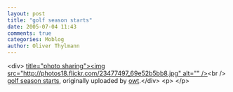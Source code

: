 ```yaml
---
layout: post
title: "golf season starts"
date: 2005-07-04 11:43
comments: true
categories: Moblog
author: Oliver Thylmann
---
```



&lt;div&gt;	[ title=&quot;photo sharing&quot;&gt;&lt;img src=&quot;http://photos18.flickr.com/23477497_69e52b5bb8.jpg&quot; alt=&quot;&quot; /&gt;](http://www.flickr.com/photos/oliver/23477497/)&lt;br /&gt;	[golf season starts](http://www.flickr.com/photos/oliver/23477497/), originally uploaded by [owt](http://www.flickr.com/people/oliver/).&lt;/div&gt;				&lt;p&gt;	&lt;/p&gt;


